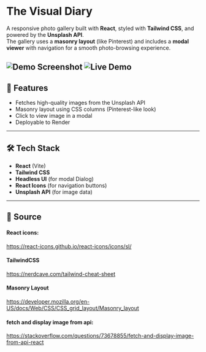 # The Visual Diary

A responsive photo gallery built with **React**, styled with **Tailwind CSS**, and powered by the **Unsplash API**.  
The gallery uses a **masonry layout** (like Pinterest) and includes a **modal viewer** with navigation for a smooth photo-browsing experience.

![Demo Screenshot](/src/assets/demo.png)
![Live Demo](https://visual-diary-jn75.onrender.com)
---

## 🚀 Features

- Fetches high-quality images from the Unsplash API  
- Masonry layout using CSS columns (Pinterest-like look)  
- Click to view image in a modal 
- Deployable to Render

---

## 🛠️ Tech Stack

- **React** (Vite)  
- **Tailwind CSS**  
- **Headless UI** (for modal Dialog)  
- **React Icons** (for navigation buttons)  
- **Unsplash API** (for image data)

---

## 📂 Source
#### React icons:
https://react-icons.github.io/react-icons/icons/sl/

#### TailwindCSS
https://nerdcave.com/tailwind-cheat-sheet 

#### Masonry Layout
https://developer.mozilla.org/en-US/docs/Web/CSS/CSS_grid_layout/Masonry_layout

#### fetch and display image from api: 
https://stackoverflow.com/questions/73678855/fetch-and-display-image-from-api-react